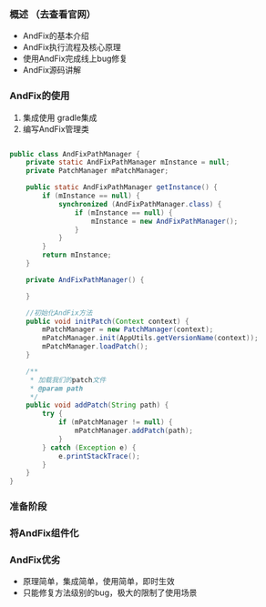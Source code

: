 ### 概述 （去查看官网）
- AndFix的基本介绍
- AndFix执行流程及核心原理
- 使用AndFix完成线上bug修复
- AndFix源码讲解

### AndFix的使用
1. 集成使用
   gradle集成
2. 编写AndFix管理类
```java

public class AndFixPathManager {
    private static AndFixPathManager mInstance = null;
    private PatchManager mPatchManager;

    public static AndFixPathManager getInstance() {
        if (mInstance == null) {
            synchronized (AndFixPathManager.class) {
                if (mInstance == null) {
                    mInstance = new AndFixPathManager();
                }
            }
        }
        return mInstance;
    }

    private AndFixPathManager() {

    }

    //初始化AndFix方法
    public void initPatch(Context context) {
        mPatchManager = new PatchManager(context);
        mPatchManager.init(AppUtils.getVersionName(context));
        mPatchManager.loadPatch();
    }

    /**
     * 加载我们的patch文件
     * @param path
     */
    public void addPatch(String path) {
        try {
            if (mPatchManager != null) {
                mPatchManager.addPatch(path);
            }
        } catch (Exception e) {
            e.printStackTrace();
        }
    }
}
```  

### 准备阶段


### 将AndFix组件化

### AndFix优劣
- 原理简单，集成简单，使用简单，即时生效
- 只能修复方法级别的bug，极大的限制了使用场景



